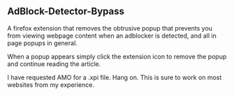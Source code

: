 ## AdBlock-Detector-Bypass

A firefox extension that removes the obtrusive popup that prevents you from viewing webpage content when an adblocker is detected, and all in page popups in general.

When a popup appears simply click the extension icon to remove the popup and continue reading the article.

I have requested AMO for a .xpi file. Hang on. 
This is sure to work on most websites from my experience.

